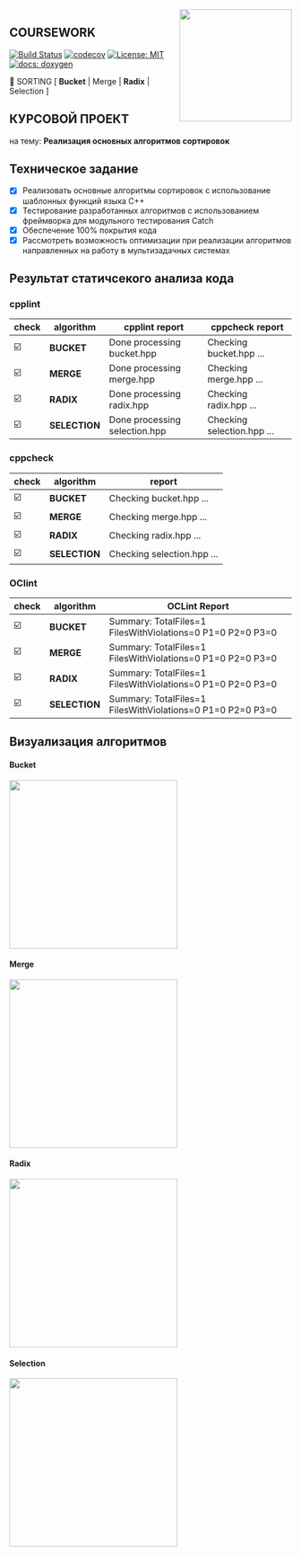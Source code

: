 <img src="https://molpredstvo.ru/wp-content/uploads/2017/01/Gerb_MGTU_imeni_Baumana.png" width="200" height="whatever" align="right">

## COURSEWORK
[![Build Status](https://travis-ci.org/SimonRussia/bst.svg?branch=master)](https://travis-ci.org/SimonRussia/bst) [![codecov](https://codecov.io/gh/SimonRussia/bst/branch/master/graph/badge.svg)](https://codecov.io/gh/SimonRussia/bst) [![License: MIT](https://img.shields.io/badge/License-MIT-blue.svg)](/LICENSE) [![docs: doxygen](https://img.shields.io/badge/doxygen-github.io-orange.svg)](https://simonrussia.github.io/bst/files.html)

🚀 SORTING [ **Bucket** | Merge | **Radix** | Selection ]

## КУРСОВОЙ ПРОЕКТ
на тему: **Реализация основных алгоритмов сортировок**

## Техническое задание
- [X] Реализовать основные алгоритмы сортировок с использование шаблонных функций языка C++
- [X] Тестирование разработанных алгоритмов с использованием  фреймворка для модульного тестирования Catch
- [X] Обеспечение 100% покрытия кода
- [X] Рассмотреть возможность оптимизации при реализации алгоритмов направленных на работу в мультизадачных системах

## Результат статичсекого анализа кода
### cpplint
| check | algorithm | cpplint report | cppcheck report |
| --- | --- | --- | --- |
| ☑️ | **BUCKET** | Done processing bucket.hpp | Checking bucket.hpp ... |
| ☑️ | **MERGE** | Done processing merge.hpp | Checking merge.hpp ... |
| ☑️ | **RADIX** | Done processing radix.hpp | Checking radix.hpp ... |
| ☑️ | **SELECTION** | Done processing selection.hpp | Checking selection.hpp ... |

### cppcheck
| check | algorithm | report |
| --- | --- | --- |
| ☑️ | **BUCKET** | Checking bucket.hpp ... |
| ☑️ | **MERGE** | Checking merge.hpp ... |
| ☑️ | **RADIX** | Checking radix.hpp ... |
| ☑️ | **SELECTION** | Checking selection.hpp ... |

### OClint
| check | algorithm | OCLint Report |
| --- | --- | --- |
| ☑️ | **BUCKET** | Summary: TotalFiles=1 FilesWithViolations=0 P1=0 P2=0 P3=0 |
| ☑️ | **MERGE** | Summary: TotalFiles=1 FilesWithViolations=0 P1=0 P2=0 P3=0 |
| ☑️ | **RADIX** | Summary: TotalFiles=1 FilesWithViolations=0 P1=0 P2=0 P3=0 |
| ☑️ | **SELECTION** | Summary: TotalFiles=1 FilesWithViolations=0 P1=0 P2=0 P3=0 |


## Визуализация алгоритмов

#### Bucket

<img src="http://sorting.valemak.com/wp-content/uploads/2013/12/sort_bucket.gif" width="300" height="whatever">

#### Merge

<img src="http://sorting.valemak.com/wp-content/uploads/2013/11/sort_merge.gif" width="300" height="whatever">

#### Radix

<img src="http://sorting.valemak.com/wp-content/uploads/2013/12/sort_radix_lsd.gif" width="300" height="whatever">

#### Selection

<img src="http://sorting.valemak.com/wp-content/uploads/2013/11/sort_selection.gif" width="300" height="whatever">

